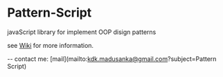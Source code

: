 # Pattern-Script
javaScript library for implement OOP disign patterns

see [Wiki](https://github.com/KasunMadusanka/Pattern-Script/wiki) for more information.


-- contact me:
      [mail](mailto:kdk.madusanka@gmail.com?subject=Pattern Script)
